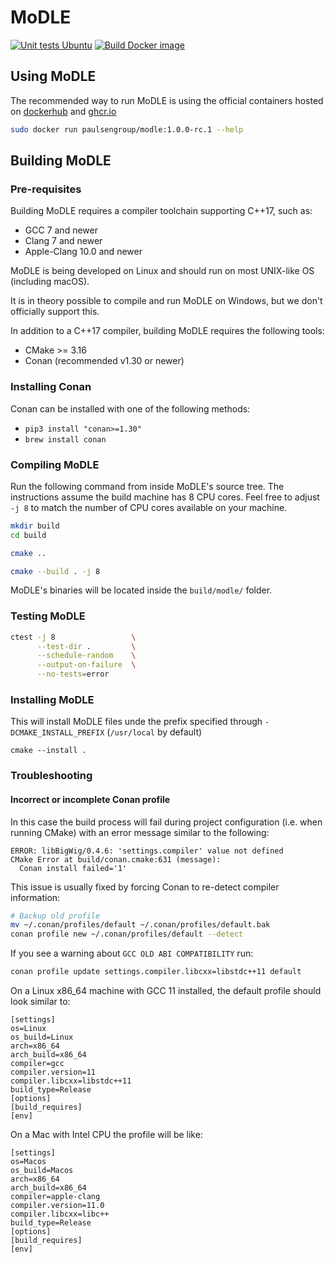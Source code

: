 <!--
Copyright (C) 2022 Roberto Rossini <roberros@uio.no>

SPDX-License-Identifier: MIT
-->

# MoDLE

[![Unit tests Ubuntu](https://github.com/paulsengroup/modle/actions/workflows/unit-tests-ubuntu.yml/badge.svg?branch=main)](https://github.com/paulsengroup/modle/actions/workflows/unit-tests-ubuntu.yml)
[![Build Docker image](https://github.com/paulsengroup/modle/actions/workflows/build-docker-image.yml/badge.svg)](https://github.com/paulsengroup/modle/actions/workflows/build-docker-image.yml)

## Using MoDLE

The recommended way to run MoDLE is using the official containers hosted on [dockerhub](https://hub.docker.com/repository/docker/paulsengroup/modle) and [ghcr.io](https://github.com/paulsengroup/modle/pkgs/container/modle)

```bash
sudo docker run paulsengroup/modle:1.0.0-rc.1 --help
```

## Building MoDLE

### Pre-requisites

Building MoDLE requires a compiler toolchain supporting C++17, such as:

- GCC 7 and newer
- Clang 7 and newer
- Apple-Clang 10.0 and newer

MoDLE is being developed on Linux and should run on most UNIX-like OS (including macOS).

It is in theory possible to compile and run MoDLE on Windows, but we don't officially support this.

In addition to a C++17 compiler, building MoDLE requires the following tools:

- CMake >= 3.16
- Conan (recommended v1.30 or newer)

### Installing Conan

Conan can be installed with one of the following methods:
- `pip3 install "conan>=1.30"`
- `brew install conan`

### Compiling MoDLE

Run the following command from inside MoDLE's source tree.
The instructions assume the build machine has 8 CPU cores.
Feel free to adjust `-j 8` to match the number of CPU cores available on your machine.

```bash
mkdir build
cd build

cmake ..

cmake --build . -j 8
```

MoDLE's binaries will be located inside the `build/modle/` folder.

### Testing MoDLE

```bash
ctest -j 8                 \
      --test-dir .         \
      --schedule-random    \
      --output-on-failure  \
      --no-tests=error
```

### Installing MoDLE

This will install MoDLE files unde the prefix specified through `-DCMAKE_INSTALL_PREFIX` (`/usr/local` by default)

```
cmake --install .
```

### Troubleshooting

#### Incorrect or incomplete Conan profile
In this case the build process will fail during project configuration (i.e. when running CMake) with an error message similar to the following:

```
ERROR: libBigWig/0.4.6: 'settings.compiler' value not defined
CMake Error at build/conan.cmake:631 (message):
  Conan install failed='1'
```

This issue is usually fixed by forcing Conan to re-detect compiler information:

```bash
# Backup old profile
mv ~/.conan/profiles/default ~/.conan/profiles/default.bak
conan profile new ~/.conan/profiles/default --detect
```

If you see a warning about `GCC OLD ABI COMPATIBILITY` run:
```bash
conan profile update settings.compiler.libcxx=libstdc++11 default
```

On a Linux x86_64 machine with GCC 11 installed, the default profile should look similar to:
```
[settings]
os=Linux
os_build=Linux
arch=x86_64
arch_build=x86_64
compiler=gcc
compiler.version=11
compiler.libcxx=libstdc++11
build_type=Release
[options]
[build_requires]
[env]
```

On a Mac with Intel CPU the profile will be like:
```
[settings]
os=Macos
os_build=Macos
arch=x86_64
arch_build=x86_64
compiler=apple-clang
compiler.version=11.0
compiler.libcxx=libc++
build_type=Release
[options]
[build_requires]
[env]
```
